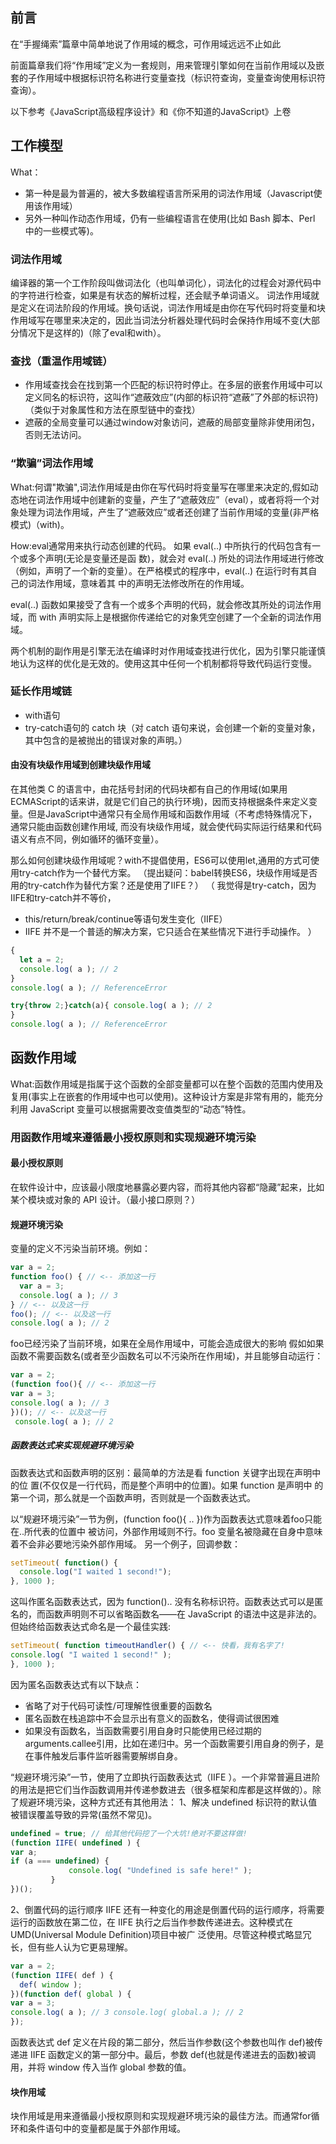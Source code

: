 ## 前言
在“手握绳索”篇章中简单地说了作用域的概念，可作用域远远不止如此

前面篇章我们将“作用域”定义为一套规则，用来管理引擎如何在当前作用域以及嵌套的子作用域中根据标识符名称进行变量查找（标识符查询，变量查询使用标识符查询）。

以下参考《JavaScript高级程序设计》和《你不知道的JavaScript》上卷
## 工作模型
What：
- 第一种是最为普遍的，被大多数编程语言所采用的词法作用域（Javascript使用该作用域）
- 另外一种叫作动态作用域，仍有一些编程语言在使用(比如 Bash 脚本、Perl 中的一些模式等)。

### 词法作用域
编译器的第一个工作阶段叫做词法化（也叫单词化），词法化的过程会对源代码中的字符进行检查，如果是有状态的解析过程，还会赋予单词语义。
词法作用域就是定义在词法阶段的作用域。换句话说，词法作用域是由你在写代码时将变量和块作用域写在哪里来决定的，因此当词法分析器处理代码时会保持作用域不变(大部分情况下是这样的)（除了eval和with）。

### 查找（重温作用域链）
- 作用域查找会在找到第一个匹配的标识符时停止。在多层的嵌套作用域中可以定义同名的标识符，这叫作“遮蔽效应”(内部的标识符“遮蔽”了外部的标识符)（类似于对象属性和方法在原型链中的查找）
- 遮蔽的全局变量可以通过window对象访问，遮蔽的局部变量除非使用闭包，否则无法访问。

### “欺骗”词法作用域
What:何谓"欺骗",词法作用域是由你在写代码时将变量写在哪里来决定的,假如动态地在词法作用域中创建新的变量，产生了“遮蔽效应”（eval），或者将将一个对象处理为词法作用域，产生了“遮蔽效应”或者还创建了当前作用域的变量(非严格模式)（with)。

How:eval通常用来执行动态创建的代码。
如果 eval(..) 中所执行的代码包含有一个或多个声明(无论是变量还是函 数)，就会对 eval(..) 所处的词法作用域进行修改（例如，声明了一个新的变量）。在严格模式的程序中，eval(..) 在运行时有其自己的词法作用域，意味着其 中的声明无法修改所在的作用域。

eval(..) 函数如果接受了含有一个或多个声明的代码，就会修改其所处的词法作用域，而 with 声明实际上是根据你传递给它的对象凭空创建了一个全新的词法作用域。

两个机制的副作用是引擎无法在编译时对作用域查找进行优化，因为引擎只能谨慎地认为这样的优化是无效的。使用这其中任何一个机制都将导致代码运行变慢。

### 延长作用域链
- with语句
- try-catch语句的 catch 块（对 catch 语句来说，会创建一个新的变量对象，其中包含的是被抛出的错误对象的声明。）

#### 由没有块级作用域到创建块级作用域
在其他类 C 的语言中，由花括号封闭的代码块都有自己的作用域(如果用ECMAScript的话来讲，就是它们自己的执行环境)，因而支持根据条件来定义变量。但是JavaScript中通常只有全局作用域和函数作用域（不考虑特殊情况下，通常只能由函数创建作用域, 而没有块级作用域，就会使代码实际运行结果和代码语义有点不同，例如循环的循环变量）。

那么如何创建块级作用域呢？with不提倡使用，ES6可以使用let,通用的方式可使用try-catch作为一个替代方案。
（提出疑问：babel转换ES6，块级作用域是否用的try-catch作为替代方案？还是使用了IIFE？）
（
我觉得是try-catch，因为IIFE和try-catch并不等价，
- this/return/break/continue等语句发生变化（IIFE）
- IIFE 并不是一个普适的解决方案，它只适合在某些情况下进行手动操作。
）
```javascript
{
  let a = 2;
  console.log( a ); // 2
}
console.log( a ); // ReferenceError
```
```javascript
try{throw 2;}catch(a){ console.log( a ); // 2
}
console.log( a ); // ReferenceError
```

## 函数作用域
What:函数作用域是指属于这个函数的全部变量都可以在整个函数的范围内使用及复用(事实上在嵌套的作用域中也可以使用)。这种设计方案是非常有用的，能充分利用 JavaScript 变量可以根据需要改变值类型的“动态”特性。

### 用函数作用域来遵循最小授权原则和实现规避环境污染

#### 最小授权原则
在软件设计中，应该最小限度地暴露必要内容，而将其他内容都“隐藏”起来，比如某个模块或对象的 API 设计。（最小接口原则？）

#### 规避环境污染
变量的定义不污染当前环境。例如：
```javascript
var a = 2;
function foo() { // <-- 添加这一行
  var a = 3; 
  console.log( a ); // 3
} // <-- 以及这一行
foo(); // <-- 以及这一行
console.log( a ); // 2
```
foo已经污染了当前环境，如果在全局作用域中，可能会造成很大的影响
假如如果函数不需要函数名(或者至少函数名可以不污染所在作用域)，并且能够自动运行：
```javascript
var a = 2;
(function foo(){ // <-- 添加这一行
var a = 3;
console.log( a ); // 3 
})(); // <-- 以及这一行
 console.log( a ); // 2
```

##### 函数表达式来实现规避环境污染
函数表达式和函数声明的区别：最简单的方法是看 function 关键字出现在声明中的位 置(不仅仅是一行代码，而是整个声明中的位置)。如果 function 是声明中 的第一个词，那么就是一个函数声明，否则就是一个函数表达式。

以“规避环境污染”一节为例，(function foo(){ .. })作为函数表达式意味着foo只能在..所代表的位置中 被访问，外部作用域则不行。foo 变量名被隐藏在自身中意味着不会非必要地污染外部作用域。
另一个例子，回调参数：
```javascript
setTimeout( function() {
  console.log("I waited 1 second!");
}, 1000 );
```
这叫作匿名函数表达式，因为 function().. 没有名称标识符。函数表达式可以是匿名的，而函数声明则不可以省略函数名——在 JavaScript 的语法中这是非法的。
但始终给函数表达式命名是一个最佳实践:
```javascript
setTimeout( function timeoutHandler() { // <-- 快看，我有名字了! 
console.log( "I waited 1 second!" );
}, 1000 );
```
因为匿名函数表达式有以下缺点：
- 省略了对于代码可读性/可理解性很重要的函数名
- 匿名函数在栈追踪中不会显示出有意义的函数名，使得调试很困难
- 如果没有函数名，当函数需要引用自身时只能使用已经过期的arguments.callee引用，比如在递归中。另一个函数需要引用自身的例子，是在事件触发后事件监听器需要解绑自身。

“规避环境污染”一节，使用了立即执行函数表达式（IIFE ）。一个非常普遍且进阶的用法是把它们当作函数调用并传递参数进去（很多框架和库都是这样做的）。除了规避环境污染，这种方式还有其他用法：
1、解决 undefined 标识符的默认值被错误覆盖导致的异常(虽然不常见)。
```javascript
undefined = true; // 给其他代码挖了一个大坑!绝对不要这样做! 
(function IIFE( undefined ) {
var a;
if (a === undefined) {
             console.log( "Undefined is safe here!" );
         }
})();
```
2、倒置代码的运行顺序
IIFE 还有一种变化的用途是倒置代码的运行顺序，将需要运行的函数放在第二位，在 IIFE 执行之后当作参数传递进去。这种模式在 UMD(Universal Module Definition)项目中被广 泛使用。尽管这种模式略显冗长，但有些人认为它更易理解。
```javascript
var a = 2;
(function IIFE( def ) { 
  def( window );
})(function def( global ) {
var a = 3;
console.log( a ); // 3 console.log( global.a ); // 2
});
```
函数表达式 def 定义在片段的第二部分，然后当作参数(这个参数也叫作 def)被传递进 IIFE 函数定义的第一部分中。最后，参数 def(也就是传递进去的函数)被调用，并将 window 传入当作 global 参数的值。

#### 块作用域
块作用域是用来遵循最小授权原则和实现规避环境污染的最佳方法。而通常for循环和条件语句中的变量都是属于外部作用域。